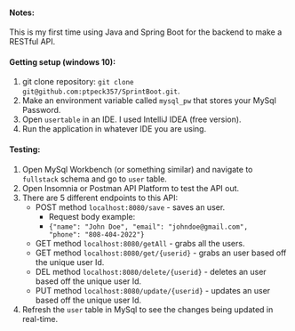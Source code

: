 #### Notes:
This is my first time using Java and Spring Boot for the backend to make a RESTful API.

#### Getting setup (windows 10):
1. git clone repository: `git clone git@github.com:ptpeck357/SprintBoot.git`.
2. Make an environment variable called `mysql_pw` that stores your MySql Password.
3. Open `usertable` in an IDE. I used IntelliJ IDEA (free version).
4. Run the application in whatever IDE you are using.

#### Testing:
1. Open MySql Workbench (or something similar) and navigate to `fullstack` schema and go to `user` table.
2. Open Insomnia or Postman API Platform to test the API out.
3. There are 5 different endpoints to this API:
    * POST method `localhost:8080/save` - saves an user.
        * Request body example:
        * `{"name": "John Doe", "email": "johndoe@gmail.com",	"phone": "808-404-2022"}`
    * GET method `localhost:8080/getAll` - grabs all the users.
    * GET method `localhost:8080/get/{userid}` - grabs an user based off the unique user Id.
    * DEL method `localhost:8080/delete/{userid}` - deletes an user based off the unique user Id.
    * PUT method `localhost:8080/update/{userid}` - updates an user based off the unique user Id.
4. Refresh the `user` table in MySql to see the changes being updated in real-time.
